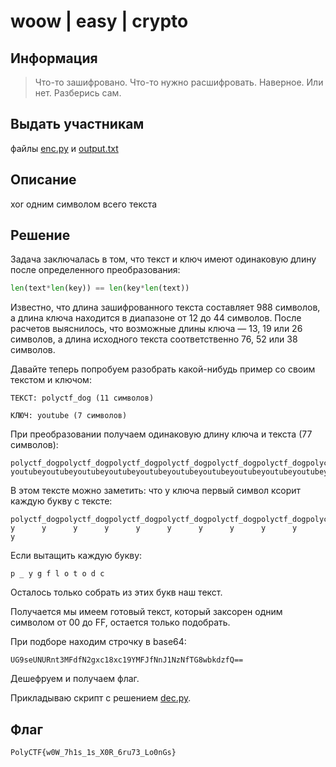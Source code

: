 # woow | easy | crypto

## Информация
> Что-то зашифровано. Что-то нужно расшифровать. Наверное. Или нет. Разберись сам.

## Выдать участникам
файлы [enc.py](public/enc.py) и [output.txt](public/output.txt)

## Описание
xor одним символом всего текста

## Решение
Задача заключалась в том, что текст и ключ имеют одинаковую длину после определенного преобразования:
```python
len(text*len(key)) == len(key*len(text))
```

Известно, что длина зашифрованного текста составляет 988 символов, а длина ключа находится в диапазоне от 12 до 44 символов. После расчетов выяснилось, что возможные длины ключа — 13, 19 или 26 символов, а длина исходного текста соответственно 76, 52 или 38 символов.

Давайте теперь попробуем разобрать какой-нибудь пример со своим текстом и ключом:

```
ТЕКСТ: polyctf_dog (11 символов)

КЛЮЧ: youtube (7 символов)
```


При преобразовании получаем одинаковую длину ключа и текста (77 символов):

```
polyctf_dogpolyctf_dogpolyctf_dogpolyctf_dogpolyctf_dogpolyctf_dogpolyctf_dog
youtubeyoutubeyoutubeyoutubeyoutubeyoutubeyoutubeyoutubeyoutubeyoutubeyoutube
```

В этом тексте можно заметить: что у ключа первый символ ксорит каждую букву с тексте:

```
polyctf_dogpolyctf_dogpolyctf_dogpolyctf_dogpolyctf_dogpolyctf_dogpolyctf_dog
y      y      y      y      y      y      y      y      y      y      y      
```

Если вытащить каждую букву:

```
p _ y g f l o t o d c
```

Осталось только собрать из этих букв наш текст.

Получается мы имеем готовый текст, который заксорен одним символом от 00 до FF, остается только подобрать.

При подборе находим строчку в base64:
```
UG9seUNURnt3MFdfN2gxc18xc19YMFJfNnJ1NzNfTG8wbkdzfQ==
```

Дешефруем и получаем флаг.

Прикладываю скрипт с решением [dec.py](solve/dec.py).

## Флаг
`PolyCTF{w0W_7h1s_1s_X0R_6ru73_Lo0nGs}`